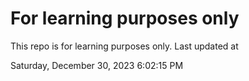 # For learning purposes only
This repo is for learning purposes only.
Last updated at

Saturday, December 30, 2023 6:02:15 PM

